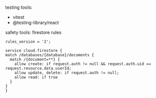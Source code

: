 testing tools:
- vitest
- @testing-library/react

safety tools:
firestore rules
  
  ```
rules_version = '2';

service cloud.firestore {
  match /databases/{database}/documents {
    match /{document=**} {
      allow create: if request.auth != null && request.auth.uid == request.resource.data.userId;
      allow update, delete: if request.auth != null;
      allow read: if true
    }
  }
}
  ```
  